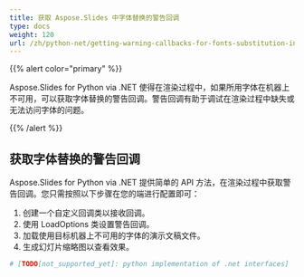 ```yaml
---
title: 获取 Aspose.Slides 中字体替换的警告回调
type: docs
weight: 120
url: /zh/python-net/getting-warning-callbacks-for-fonts-substitution-in-aspose-slides/
---
```


{{% alert color="primary" %}} 

Aspose.Slides for Python via .NET 使得在渲染过程中，如果所用字体在机器上不可用，可以获取字体替换的警告回调。警告回调有助于调试在渲染过程中缺失或无法访问字体的问题。

{{% /alert %}} 
## **获取字体替换的警告回调**
Aspose.Slides for Python via .NET 提供简单的 API 方法，在渲染过程中获取警告回调。您只需按照以下步骤在您的端进行配置即可：

1. 创建一个自定义回调类以接收回调。
1. 使用 LoadOptions 类设置警告回调。
1. 加载使用目标机器上不可用的字体的演示文稿文件。
1. 生成幻灯片缩略图以查看效果。

```py
# [TODO[not_supported_yet]: python implementation of .net interfaces]
```